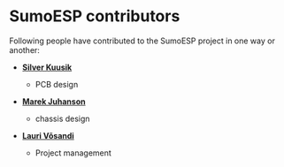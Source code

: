 SumoESP contributors
====================

Following people have contributed to the SumoESP project in one way or another:

* **[Silver Kuusik](https://github.com/silps)**

  * PCB design

* **[Marek Juhanson]()**

  * chassis design

* **[Lauri Võsandi](https://github.com/laurivosandi)**

  * Project management
